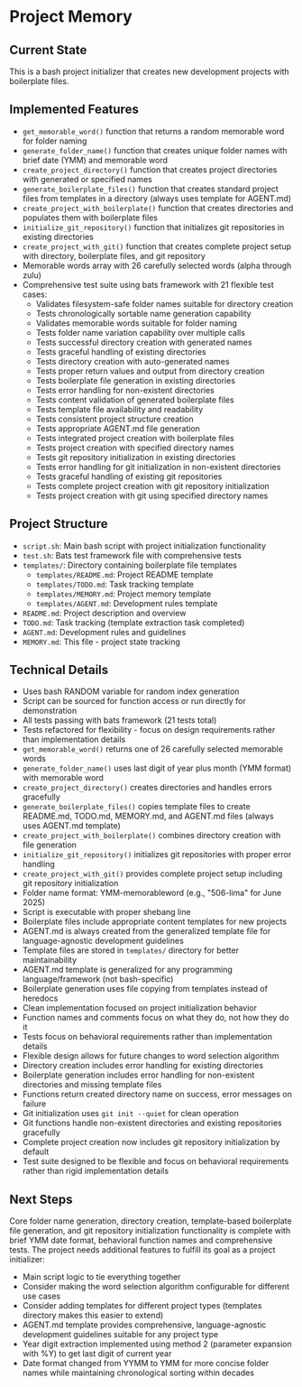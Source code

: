 # Project Memory

## Current State
This is a bash project initializer that creates new development projects with boilerplate files.

## Implemented Features
- `get_memorable_word()` function that returns a random memorable word for folder naming
- `generate_folder_name()` function that creates unique folder names with brief date (YMM) and memorable word
- `create_project_directory()` function that creates project directories with generated or specified names
- `generate_boilerplate_files()` function that creates standard project files from templates in a directory (always uses template for AGENT.md)
- `create_project_with_boilerplate()` function that creates directories and populates them with boilerplate files
- `initialize_git_repository()` function that initializes git repositories in existing directories
- `create_project_with_git()` function that creates complete project setup with directory, boilerplate files, and git repository
- Memorable words array with 26 carefully selected words (alpha through zulu)
- Comprehensive test suite using bats framework with 21 flexible test cases:
  - Validates filesystem-safe folder names suitable for directory creation
  - Tests chronologically sortable name generation capability
  - Validates memorable words suitable for folder naming
  - Tests folder name variation capability over multiple calls
  - Tests successful directory creation with generated names
  - Tests graceful handling of existing directories
  - Tests directory creation with auto-generated names
  - Tests proper return values and output from directory creation
  - Tests boilerplate file generation in existing directories
  - Tests error handling for non-existent directories
  - Tests content validation of generated boilerplate files
  - Tests template file availability and readability
  - Tests consistent project structure creation
  - Tests appropriate AGENT.md file generation
  - Tests integrated project creation with boilerplate files
  - Tests project creation with specified directory names
  - Tests git repository initialization in existing directories
  - Tests error handling for git initialization in non-existent directories
  - Tests graceful handling of existing git repositories
  - Tests complete project creation with git repository initialization
  - Tests project creation with git using specified directory names

## Project Structure
- `script.sh`: Main bash script with project initialization functionality
- `test.sh`: Bats test framework file with comprehensive tests
- `templates/`: Directory containing boilerplate file templates
  - `templates/README.md`: Project README template
  - `templates/TODO.md`: Task tracking template
  - `templates/MEMORY.md`: Project memory template
  - `templates/AGENT.md`: Development rules template
- `README.md`: Project description and overview
- `TODO.md`: Task tracking (template extraction task completed)
- `AGENT.md`: Development rules and guidelines
- `MEMORY.md`: This file - project state tracking

## Technical Details
- Uses bash RANDOM variable for random index generation
- Script can be sourced for function access or run directly for demonstration
- All tests passing with bats framework (21 tests total)
- Tests refactored for flexibility - focus on design requirements rather than implementation details
- `get_memorable_word()` returns one of 26 carefully selected memorable words
- `generate_folder_name()` uses last digit of year plus month (YMM format) with memorable word
- `create_project_directory()` creates directories and handles errors gracefully
- `generate_boilerplate_files()` copies template files to create README.md, TODO.md, MEMORY.md, and AGENT.md files (always uses AGENT.md template)
- `create_project_with_boilerplate()` combines directory creation with file generation
- `initialize_git_repository()` initializes git repositories with proper error handling
- `create_project_with_git()` provides complete project setup including git repository initialization
- Folder name format: YMM-memorableword (e.g., "506-lima" for June 2025)
- Script is executable with proper shebang line
- Boilerplate files include appropriate content templates for new projects
- AGENT.md is always created from the generalized template file for language-agnostic development guidelines
- Template files are stored in `templates/` directory for better maintainability
- AGENT.md template is generalized for any programming language/framework (not bash-specific)
- Boilerplate generation uses file copying from templates instead of heredocs
- Clean implementation focused on project initialization behavior
- Function names and comments focus on what they do, not how they do it
- Tests focus on behavioral requirements rather than implementation details
- Flexible design allows for future changes to word selection algorithm
- Directory creation includes error handling for existing directories
- Boilerplate generation includes error handling for non-existent directories and missing template files
- Functions return created directory name on success, error messages on failure
- Git initialization uses `git init --quiet` for clean operation
- Git functions handle non-existent directories and existing repositories gracefully
- Complete project creation now includes git repository initialization by default
- Test suite designed to be flexible and focus on behavioral requirements rather than rigid implementation details

## Next Steps
Core folder name generation, directory creation, template-based boilerplate file generation, and git repository initialization functionality is complete with brief YMM date format, behavioral function names and comprehensive tests. The project needs additional features to fulfill its goal as a project initializer:
- Main script logic to tie everything together
- Consider making the word selection algorithm configurable for different use cases
- Consider adding templates for different project types (templates directory makes this easier to extend)
- AGENT.md template provides comprehensive, language-agnostic development guidelines suitable for any project type
- Year digit extraction implemented using method 2 (parameter expansion with %Y) to get last digit of current year
- Date format changed from YYMM to YMM for more concise folder names while maintaining chronological sorting within decades